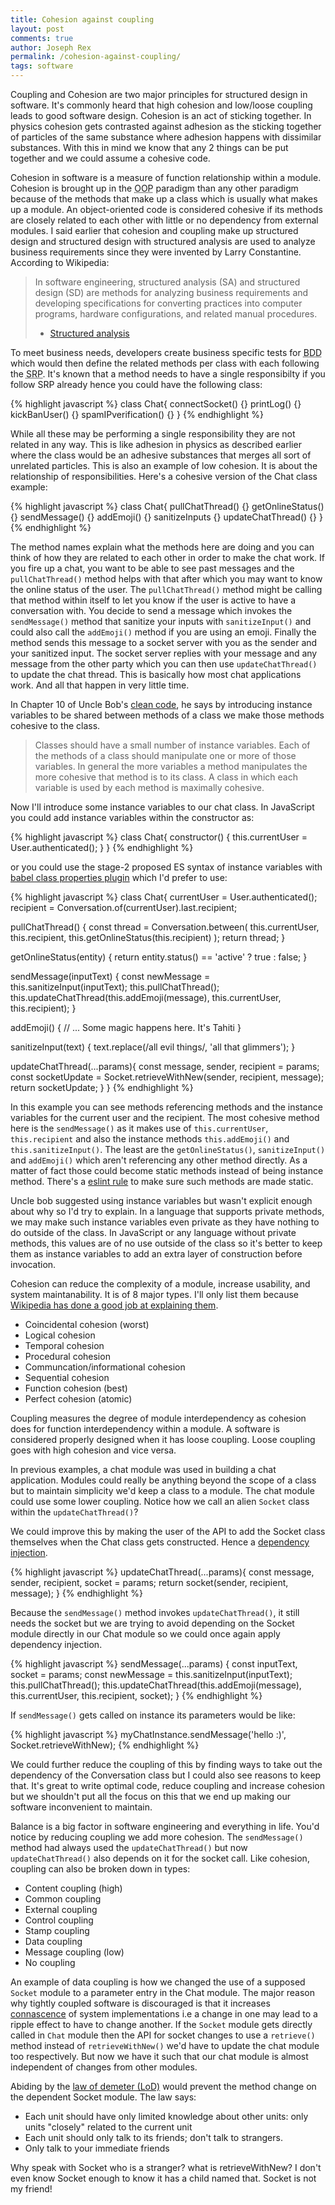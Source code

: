 ```yaml
---
title: Cohesion against coupling
layout: post
comments: true
author: Joseph Rex
permalink: /cohesion-against-coupling/
tags: software
---
```


Coupling and Cohesion are two major principles for structured design in software. It's commonly heard that high cohesion and low/loose coupling leads to good software design. Cohesion is an act of sticking together. In physics cohesion gets contrasted against adhesion as the sticking together of particles of the same substance where adhesion happens with dissimilar substances. With this in mind we know that any 2 things can be put together and we could assume a cohesive code.
<!--more-->

Cohesion in software is a measure of function relationship within a module. Cohesion is brought up in the <abbr title="Object Oriented Programming">OOP</abbr> paradigm than any other paradigm because of the methods that make up a class which is usually what makes up a module. An object-oriented code is considered cohesive if its methods are closely related to each other with little or no dependency from external modules. I said earlier that cohesion and coupling make up structured design and structured design with structured analysis are used to analyze business requirements since they were invented by Larry Constantine. According to Wikipedia:

> In software engineering, structured analysis (SA) and structured design (SD) are methods for analyzing business requirements and developing specifications for converting practices into computer programs, hardware configurations, and related manual procedures.
> - [Structured analysis][1]

To meet business needs, developers create business specific tests for <abbr title="Behavior Driven Development">BDD</abbr> which would then define the related methods per class with each following the <abbr title="Single Responsiblity Principle">SRP</abbr>. It's known that a method needs to have a single responsibilty if you follow SRP already hence you could have the following class:

{% highlight javascript %}
class Chat{
  connectSocket() {}
  printLog() {}
  kickBanUser() {}
  spamIPverification() {}
}
{% endhighlight %}

While all these may be performing a single responsibility they are not related in any way. This is like adhesion in physics as described earlier where the class would be an adhesive substances that merges all sort of unrelated particles. This is also an example of low cohesion. It is about the relationship of responsibilities. Here's a cohesive version of the Chat class example:

{% highlight javascript %}
class Chat{
  pullChatThread() {}
  getOnlineStatus() {}
  sendMessage() {}
  addEmoji() {}
  sanitizeInputs {}
  updateChatThread() {}
}
{% endhighlight %}

The method names explain what the methods here are doing and you can think of how they are related to each other in order to make the chat work. If you fire up a chat, you want to be able to see past messages and the `pullChatThread()` method helps with that after which you may want to know the online status of the user. The `pullChatThread()` method might be calling that method within itself to let you know if the user is active to have a conversation with. You decide to send a message which invokes the `sendMessage()` method that sanitize your inputs with `sanitizeInput()` and could also call the `addEmoji()` method if you are using an emoji. Finally the method sends this message to a socket server with you as the sender and your sanitized input. The socket server replies with your message and any message from the other party which you can then use `updateChatThread()` to update the chat thread. This is basically how most chat applications work. And all that happen in very little time.

In Chapter 10 of Uncle Bob's [clean code][2], he says by introducing instance variables to be shared between methods of a class we make those methods cohesive to the class.

> Classes should have a small number of instance variables. Each of the methods of a class should manipulate one or more of those variables. In general the more variables a method manipulates the more cohesive that method is to its class. A class in which each variable is used by each method is maximally cohesive.

Now I'll introduce some instance variables to our chat class. In JavaScript you could add instance variables within the constructor as:

{% highlight javascript %}
class Chat{
  constructor() {
    this.currentUser = User.authenticated();
  }
}
{% endhighlight %}

or you could use the stage-2 proposed ES syntax of instance variables with [babel class properties plugin][3] which I'd prefer to use:

{% highlight javascript %}
class Chat{
  currentUser = User.authenticated();
  recipient = Conversation.of(currentUser).last.recipient;

  pullChatThread() {
    const thread = Conversation.between(
      this.currentUser,
      this.recipient,
      this.getOnlineStatus(this.recipient)
    );
    return thread;
  }

  getOnlineStatus(entity) {
    return entity.status() == 'active' ? true : false;
  }

  sendMessage(inputText) {
    const newMessage = this.sanitizeInput(inputText);
    this.pullChatThread();
    this.updateChatThread(this.addEmoji(message), this.currentUser, this.recipient);
  }

  addEmoji() {
    // ... Some magic happens here. It's Tahiti
  }

  sanitizeInput(text) {
    text.replace(/all evil things/, 'all that glimmers');
  }

  updateChatThread(...params){
    const message, sender, recipient = params;
    const socketUpdate = Socket.retrieveWithNew(sender, recipient, message);
    return socketUpdate;
  }
}
{% endhighlight %}

In this example you can see methods referencing methods and the instance variables for the current user and the recipient. The most cohesive method here is the `sendMessage()` as it makes use of `this.currentUser`, `this.recipient` and also the instance methods `this.addEmoji()` and `this.sanitizeInput()`. The least are the `getOnlineStatus()`, `sanitizeInput()` and `addEmoji()` which aren't referencing any other method directly. As a matter of fact those could become static methods instead of being instance method. There's a [eslint rule][4] to make sure such methods are made static.

Uncle bob suggested using instance variables but wasn't explicit enough about why so I'd try to explain. In a language that supports private methods, we may make such instance variables even private as they have nothing to do outside of the class. In JavaScript or any language without private methods, this values are of no use outside of the class so it's better to keep them as instance variables to add an extra layer of construction before invocation.

Cohesion can reduce the complexity of a module, increase usability, and system maintanability. It is of 8 major types. I'll only list them because [Wikipedia has done a good job at explaining them][5].

- Coincidental cohesion (worst)
- Logical cohesion
- Temporal cohesion
- Procedural cohesion
- Communcation/informational cohesion
- Sequential cohesion
- Function cohesion (best)
- Perfect cohesion (atomic)

Coupling measures the degree of module interdependency as cohesion does for function interdependency within a module. A software is considered properly designed when it has loose coupling. Loose coupling goes with high cohesion and vice versa.

In previous examples, a chat module was used in building a chat application. Modules could really be anything beyond the scope of a class but to maintain simplicity we'd keep a class to a module. The chat module could use some lower coupling. Notice how we call an alien `Socket` class within the `updateChatThread()`?

We could improve this by making the user of the API to add the Socket class themselves when the Chat class gets constructed. Hence a [dependency injection][8].

{% highlight javascript %}
updateChatThread(...params){
  const message, sender, recipient, socket = params;
  return socket(sender, recipient, message);
}
{% endhighlight %}

Because the `sendMessage()` method invokes `updateChatThread()`, it still needs the socket but we are trying to avoid depending on the Socket module directly in our Chat module so we could once again apply dependency injection.

{% highlight javascript %}
sendMessage(...params) {
  const inputText, socket = params;
  const newMessage = this.sanitizeInput(inputText);
  this.pullChatThread();
  this.updateChatThread(this.addEmoji(message), this.currentUser, this.recipient, socket);
}
{% endhighlight %}

If `sendMessage()` gets called on instance its parameters would be like:

{% highlight javascript %}
myChatInstance.sendMessage('hello :)', Socket.retrieveWithNew);
{% endhighlight %}

We could further reduce the coupling of this by finding ways to take out the dependency of the Conversation class but I could also see reasons to keep that. It's great to write optimal code, reduce coupling and increase cohesion but we shouldn't put all the focus on this that we end up making our software inconvenient to maintain.

Balance is a big factor in software engineering and everything in life. You'd notice by reducing coupling we add more cohesion. The `sendMessage()` method had always used the `updateChatThread()` but now `updateChatThread()` also depends on it for the socket call. Like cohesion, coupling can also be broken down in types:

- Content coupling (high)
- Common coupling
- External coupling
- Control coupling
- Stamp coupling
- Data coupling
- Message coupling (low)
- No coupling

An example of data coupling is how we changed the use of a supposed `Socket` module to a parameter entry in the Chat module. The major reason why tightly coupled software is discouraged is that it increases [connascence][6] of system implementations i.e a change in one may lead to a ripple effect to have to change another. If the `Socket` module gets directly called in `Chat` module then the API for socket changes to use a `retrieve()` method instead of `retrieveWithNew()` we'd have to update the chat module too respectively. But now we have it such that our chat module is almost independent of changes from other modules.

Abiding by the [law of demeter (LoD)][7] would prevent the method change on the dependent Socket module. The law says:

- Each unit should have only limited knowledge about other units: only units "closely" related to the current unit
- Each unit should only talk to its friends; don't talk to strangers.
- Only talk to your immediate friends

Why speak with Socket who is a stranger? what is retrieveWithNew? I don't even know Socket enough to know it has a child named that. Socket is not my friend!

[1]:https://en.wikipedia.org/wiki/Structured_analysis
[2]:https://www.amazon.com/Clean-Code-Handbook-Software-Craftsmanship/dp/0132350882
[3]:https://babeljs.io/docs/plugins/transform-class-properties/
[4]:http://eslint.org/docs/rules/class-methods-use-this
[5]:https://en.wikipedia.org/wiki/Cohesion_(computer_science)#Types_of_cohesion
[6]:https://en.wikipedia.org/wiki/Connascence_(computer_science)
[7]:https://en.wikipedia.org/wiki/Law_of_Demeter
[8]:https://en.wikipedia.org/wiki/Dependency_injection
